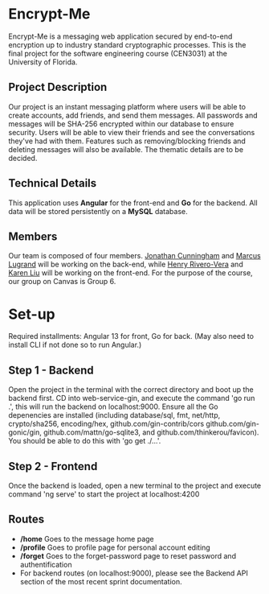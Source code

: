 # Encrypt-Me
Encrypt-Me is a messaging web application secured by end-to-end encryption up to industry standard cryptographic processes. This is the final project for the software engineering course (CEN3031) at the University of Florida.

## Project Description
Our project is an instant messaging platform where users will be able to create accounts, add friends, and send them messages. All passwords and messages will be SHA-256 encrypted within our database to ensure security. Users will be able to view their friends and see the conversations they've had with them. Features such as removing/blocking friends and deleting messages will also be available. The thematic details are to be decided.

## Technical Details
This application uses **Angular** for the front-end and **Go** for the backend. All data will be stored persistently on a **MySQL** database.

## Members
Our team is composed of four members. [Jonathan Cunningham](https://github.com/Nidaoke) and [Marcus Lugrand](https://github.com/marcuslugrand) will be working on the back-end, while [Henry Rivero-Vera](https://github.com/henryriverovera) and [Karen Liu](https://github.com/KareO2) will be working on the front-end. For the purpose of the course, our group on Canvas is Group 6.

# Set-up
Required installments: Angular 13 for front, Go for back. 
(May also need to install CLI if not done so to run Angular.)

## Step 1 - Backend
  Open the project in the terminal with the correct directory and boot up the backend first. 
  CD into web-service-gin, and execute the command 'go run .', this will run the backend on localhost:9000.
  Ensure all the Go depenencies are installed (including database/sql, fmt, net/http, crypto/sha256, encoding/hex, github.com/gin-contrib/cors
    github.com/gin-gonic/gin, github.com/mattn/go-sqlite3, and github.com/thinkerou/favicon). You should be able to do this with 'go get ./...'.

## Step 2 - Frontend
  Once the backend is loaded, open a new terminal to the project and execute command 'ng serve' to start the project at localhost:4200

## Routes
  * **/home** Goes to the message home page 
  * **/profile** Goes to profile page for personal account editing
  * **/forget** Goes to the forget-password page to reset password and authentification
  * For backend routes (on localhost:9000), please see the Backend API section of the most recent sprint documentation.
